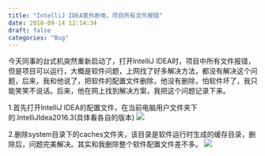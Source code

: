 ```yaml
---
title: "IntelliJ IDEA意外断电，项目所有文件报错"
date: 2018-09-14 12:14:34
draft: false
categories: "Bug"
---
```


今天同事的台式机突然重新启动了，打开IntelliJ IDEA时，项目中所有文件报错，但是项目可以运行，大概是软件问题，上网找了好多解决方法，都没有解决这个问题，后来，我和他说了，把软件的配置文件删除，他没有删除，怕软件坏了，我只能笑笑不说话。后来，他在网上找到解决方案，我把这个问题记录下来。

1.首先打开IntelliJ IDEA的配置文件，在当前电脑用户文件夹下的.IntelliJIdea2016.3(具体看各自的版本)
![](https://xueyao.oss-cn-hangzhou.aliyuncs.com/2018/09/2018-09-14-01.png)

2.删除system目录下的caches文件夹，该目录是软件运行时生成的缓存目录，删除后，问题完美解决。其实和我删除整个软件配置文件差不多。
![](https://xueyao.oss-cn-hangzhou.aliyuncs.com/2018/09/2018-09-14-02.png)